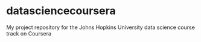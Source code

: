 # datasciencecoursera
My project repository for the Johns Hopkins University data science course track on Coursera
